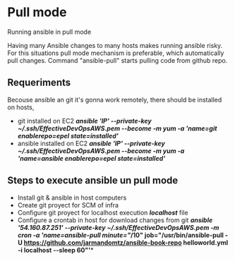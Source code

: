 # Pull mode
Running ansible in pull mode

Having many Ansible changes to many hosts makes running ansible risky. For this situations pull mode mechanism is preferable, which automatically pull changes.
Command "ansible-pull" starts pulling code from github repo.

## Requeriments
Becouse ansible an git it's gonna work remotely, there should be installed on hosts,
- git installed on EC2 ***ansible 'IP' --private-key ~/.ssh/EffectiveDevOpsAWS.pem --become -m yum -a 'name=git enablerepo=epel state=installed'***
- ansible installed on EC2 ***ansible 'IP' --private-key ~/.ssh/EffectiveDevOpsAWS.pem --become -m yum -a 'name=ansible enablerepo=epel state=installed'***  

## Steps to execute ansible un pull mode
- Install git & ansible in host computers
- Create git proyect for SCM of infra
- Configure git proyect for localhost execution ***localhost*** file
- Configure a crontab in host for download changes from git ***ansible '54.160.87.251' --private-key ~/.ssh/EffectiveDevOpsAWS.pem -m cron -a 'name=ansible-pull minute="*/10" job="/usr/bin/ansible-pull -U https://github.com/jarmandomtz/ansible-book-repo helloworld.yml -i localhost --sleep 60"'***
